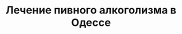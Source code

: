 ---
tabTitle: "Лечение пивного алкоголизма Одесса | Umbrella Plus | От 999 грн"
title: "Лечение пивного алкоголизма в Одессе"
description: "Вылечиваем алкогольную зависимость с 100% случаев"
image: "/img/main-about.webp"
imageText: "This is logo"
reviewType: "alk-2"
---